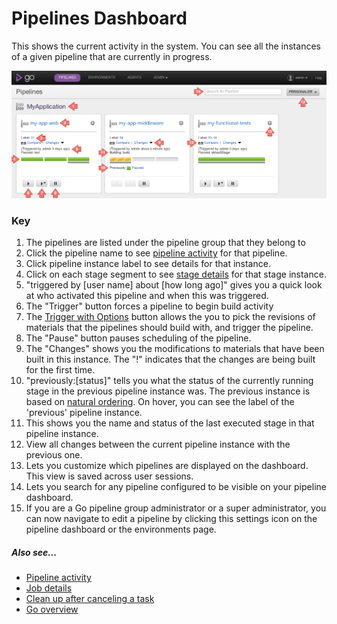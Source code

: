 # Pipelines Dashboard

This shows the current activity in the system. You can see all the instances of a given pipeline that are currently in progress.

![Pipelines Dashboard Page](../resources/images/cruise/pipelines_dashboard.png)

### Key

1.  The pipelines are listed under the pipeline group that they belong to
2.  Click the pipeline name to see [pipeline activity](pipeline_activity_page.html) for that pipeline.
3.  Click pipeline instance label to see details for that instance.
4.  Click on each stage segment to see [stage details](stage_details_page.html) for that stage instance.
5.  "triggered by [user name] about [how long ago]" gives you a quick look at who activated this pipeline and when this was triggered.
6.  The "Trigger" button forces a pipeline to begin build activity
7.  The [Trigger with Options](trigger_with_options.html) button allows the you to pick the revisions of materials that the pipelines should build with, and trigger the pipeline.
8.  The "Pause" button pauses scheduling of the pipeline.
9.  The "Changes" shows you the modifications to materials that have been built in this instance. The "!" indicates that the changes are being built for the first time.
10. "previously:[status]" tells you what the status of the currently running stage in the previous pipeline instance was. The previous instance is based on [natural ordering](ordering_of_pipelines.html). On hover, you can see the label of the 'previous' pipeline instance.
11. This shows you the name and status of the last executed stage in that pipeline instance.
12. View all changes between the current pipeline instance with the previous one.
13. Lets you customize which pipelines are displayed on the dashboard. This view is saved across user sessions.
14. Lets you search for any pipeline configured to be visible on your pipeline dashboard.
15. If you are a Go pipeline group administrator or a super administrator, you can now navigate to edit a pipeline by clicking this settings icon on the pipeline dashboard or the environments page.

##### Also see...

-   [Pipeline activity](pipeline_activity_page.html)
-   [Job details](job_details_page.html)
-   [Clean up after canceling a task](dev_clean_up_when_cancel.html)
-   [Go overview](welcome_to_go.html)